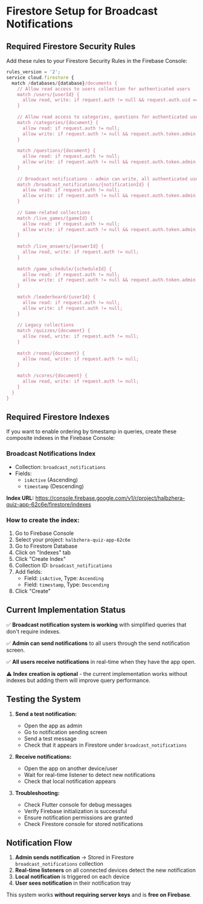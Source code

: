 # Firestore Setup for Broadcast Notifications

## Required Firestore Security Rules

Add these rules to your Firestore Security Rules in the Firebase Console:

```javascript
rules_version = '2';
service cloud.firestore {
  match /databases/{database}/documents {
    // Allow read access to users collection for authenticated users
    match /users/{userId} {
      allow read, write: if request.auth != null && request.auth.uid == userId;
    }
    
    // Allow read access to categories, questions for authenticated users
    match /categories/{document} {
      allow read: if request.auth != null;
      allow write: if request.auth != null && request.auth.token.admin == true;
    }
    
    match /questions/{document} {
      allow read: if request.auth != null;
      allow write: if request.auth != null && request.auth.token.admin == true;
    }
    
    // Broadcast notifications - admin can write, all authenticated users can read
    match /broadcast_notifications/{notificationId} {
      allow read: if request.auth != null;
      allow write: if request.auth != null && request.auth.token.admin == true;
    }
    
    // Game-related collections
    match /live_games/{gameId} {
      allow read: if request.auth != null;
      allow write: if request.auth != null && request.auth.token.admin == true;
    }
    
    match /live_answers/{answerId} {
      allow read, write: if request.auth != null;
    }
    
    match /game_schedule/{scheduleId} {
      allow read: if request.auth != null;
      allow write: if request.auth != null && request.auth.token.admin == true;
    }
    
    match /leaderboard/{userId} {
      allow read: if request.auth != null;
      allow write: if request.auth != null;
    }
    
    // Legacy collections
    match /quizzes/{document} {
      allow read, write: if request.auth != null;
    }
    
    match /rooms/{document} {
      allow read, write: if request.auth != null;
    }
    
    match /scores/{document} {
      allow read, write: if request.auth != null;
    }
  }
}
```

## Required Firestore Indexes

If you want to enable ordering by timestamp in queries, create these composite indexes in the Firebase Console:

### Broadcast Notifications Index
- Collection: `broadcast_notifications`
- Fields:
  - `isActive` (Ascending)
  - `timestamp` (Descending)
  
**Index URL:** https://console.firebase.google.com/v1/r/project/halbzhera-quiz-app-62c6e/firestore/indexes

### How to create the index:
1. Go to Firebase Console
2. Select your project: `halbzhera-quiz-app-62c6e`
3. Go to Firestore Database
4. Click on "Indexes" tab
5. Click "Create Index"
6. Collection ID: `broadcast_notifications`
7. Add fields:
   - Field: `isActive`, Type: `Ascending`
   - Field: `timestamp`, Type: `Descending`
8. Click "Create"

## Current Implementation Status

✅ **Broadcast notification system is working** with simplified queries that don't require indexes.

✅ **Admin can send notifications** to all users through the send notification screen.

✅ **All users receive notifications** in real-time when they have the app open.

⚠️ **Index creation is optional** - the current implementation works without indexes but adding them will improve query performance.

## Testing the System

1. **Send a test notification:**
   - Open the app as admin
   - Go to notification sending screen
   - Send a test message
   - Check that it appears in Firestore under `broadcast_notifications`

2. **Receive notifications:**
   - Open the app on another device/user
   - Wait for real-time listener to detect new notifications
   - Check that local notification appears

3. **Troubleshooting:**
   - Check Flutter console for debug messages
   - Verify Firebase initialization is successful
   - Ensure notification permissions are granted
   - Check Firestore console for stored notifications

## Notification Flow

1. **Admin sends notification** → Stored in Firestore `broadcast_notifications` collection
2. **Real-time listeners** on all connected devices detect the new notification
3. **Local notification** is triggered on each device
4. **User sees notification** in their notification tray

This system works **without requiring server keys** and is **free on Firebase**.
